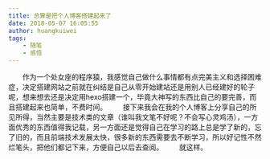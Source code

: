 ```yaml
---
title: 总算是把个人博客搭建起来了
date: 2018-05-07 16:05:55
author: huangkuiwei
tags: 
    - 随笔
    - 感悟
---
```

&emsp;&emsp;作为一个处女座的程序猿，我感觉自己做什么事情都有点完美主义和选择困难症，决定搭建网站之前就在纠结是自己从零开始建站还是用别人已经建好的轮子呢，想来想去还是决定用hexo搭建一个，毕竟大神写的东西比自己的要完善，而且搭建起来也简单，不费时间。
&emsp;&emsp;接下来我会在我的个人博客上分享自己的所见所得，当然主要是技术类的文章（谁叫我文笔不好呢？不会写心灵鸡汤），一方面优秀的东西值得我记载，另一方面还是觉得自己在学习的路上总是学了新的，忘了旧的，而且前端技术发展太快，很多新的东西需要去不断学习，所以好记性不然烂笔头，把他们都记下来，方便自己以后去查阅。
&emsp;&emsp;就这样。

